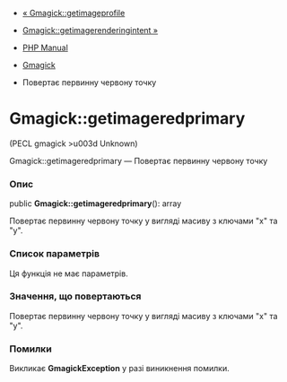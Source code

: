 - [« Gmagick::getimageprofile](gmagick.getimageprofile.md)
- [Gmagick::getimagerenderingintent
»](gmagick.getimagerenderingintent.md)

- [PHP Manual](index.md)
- [Gmagick](class.gmagick.md)
- Повертає первинну червону точку

# Gmagick::getimageredprimary

(PECL gmagick \>u003d Unknown)

Gmagick::getimageredprimary — Повертає первинну червону точку

### Опис

public **Gmagick::getimageredprimary**(): array

Повертає первинну червону точку у вигляді масиву з ключами "x" та "y".

### Список параметрів

Ця функція не має параметрів.

### Значення, що повертаються

Повертає первинну червону точку у вигляді масиву з ключами "x" та "y".

### Помилки

Викликає **GmagickException** у разі виникнення помилки.
